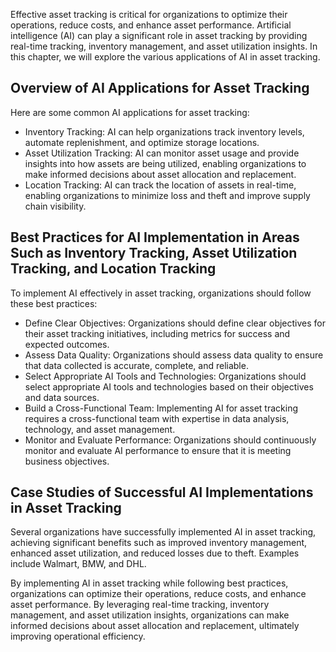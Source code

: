 

Effective asset tracking is critical for organizations to optimize their operations, reduce costs, and enhance asset performance. Artificial intelligence (AI) can play a significant role in asset tracking by providing real-time tracking, inventory management, and asset utilization insights. In this chapter, we will explore the various applications of AI in asset tracking.

Overview of AI Applications for Asset Tracking
----------------------------------------------

Here are some common AI applications for asset tracking:

* Inventory Tracking: AI can help organizations track inventory levels, automate replenishment, and optimize storage locations.
* Asset Utilization Tracking: AI can monitor asset usage and provide insights into how assets are being utilized, enabling organizations to make informed decisions about asset allocation and replacement.
* Location Tracking: AI can track the location of assets in real-time, enabling organizations to minimize loss and theft and improve supply chain visibility.

Best Practices for AI Implementation in Areas Such as Inventory Tracking, Asset Utilization Tracking, and Location Tracking
---------------------------------------------------------------------------------------------------------------------------

To implement AI effectively in asset tracking, organizations should follow these best practices:

* Define Clear Objectives: Organizations should define clear objectives for their asset tracking initiatives, including metrics for success and expected outcomes.
* Assess Data Quality: Organizations should assess data quality to ensure that data collected is accurate, complete, and reliable.
* Select Appropriate AI Tools and Technologies: Organizations should select appropriate AI tools and technologies based on their objectives and data sources.
* Build a Cross-Functional Team: Implementing AI for asset tracking requires a cross-functional team with expertise in data analysis, technology, and asset management.
* Monitor and Evaluate Performance: Organizations should continuously monitor and evaluate AI performance to ensure that it is meeting business objectives.

Case Studies of Successful AI Implementations in Asset Tracking
---------------------------------------------------------------

Several organizations have successfully implemented AI in asset tracking, achieving significant benefits such as improved inventory management, enhanced asset utilization, and reduced losses due to theft. Examples include Walmart, BMW, and DHL.

By implementing AI in asset tracking while following best practices, organizations can optimize their operations, reduce costs, and enhance asset performance. By leveraging real-time tracking, inventory management, and asset utilization insights, organizations can make informed decisions about asset allocation and replacement, ultimately improving operational efficiency.
